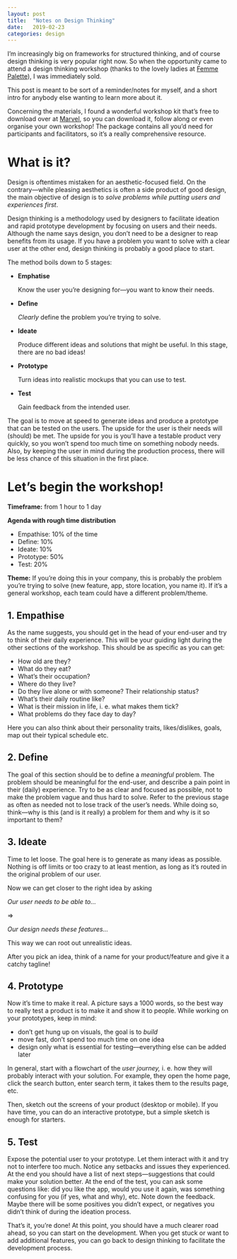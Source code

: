 ```yaml
---
layout: post
title:  "Notes on Design Thinking"
date:   2019-02-23
categories: design
---
```


I’m increasingly big on frameworks for structured thinking, and of course design thinking is very popular right now. So when the opportunity came to attend a design thinking workshop (thanks to the lovely ladies at [Femme Palette](https://femme-palette.mn.co/share/pbLck9eCCjwAVLuK)), I was immediately sold.

This post is meant to be sort of a reminder/notes for myself, and a short intro for anybody else wanting to learn more about it.

Concerning the materials, I found a wonderful workshop kit that’s free to download over at [Marvel](https://marvelapp.com/workshops), so you can download it, follow along or even organise your own workshop! The package contains all you’d need for participants and facilitators, so it’s a really comprehensive resource.

# What is it?

Design is oftentimes mistaken for an aesthetic-focused field. On the contrary—while pleasing aesthetics is often a side product of good design, the main objective of design is to *solve problems while putting users and experiences first*.

Design thinking is a methodology used by designers to facilitate ideation and rapid prototype development by focusing on users and their needs. Although the name says design, you don’t need to be a designer to reap benefits from its usage. If you have a problem you want to solve with a clear user at the other end, design thinking is probably a good place to start.

The method boils down to 5 stages:

- **Emphatise**
    
    Know the user you’re designing for—you want to know their needs.
    
- **Define**
    
    *Clearly* define the problem you’re trying to solve.
    
- **Ideate**
    
    Produce different ideas and solutions that might be useful. In this stage, there are no bad ideas!
    
- **Prototype**
    
    Turn ideas into realistic mockups that you can use to test.
    
- **Test**
    
    Gain feedback from the intended user.
    

The goal is to move at speed to generate ideas and produce a prototype that can be tested on the users. The upside for the user is their needs will (should) be met. The upside for you is you’ll have a testable product very quickly, so you won’t spend too much time on something nobody needs. Also, by keeping the user in mind during the production process, there will be less chance of this situation in the first place.

# Let’s begin the workshop!

**Timeframe:** from 1 hour to 1 day

**Agenda with rough time distribution**

- Empathise: 10% of the time
- Define: 10%
- Ideate: 10%
- Prototype: 50%
- Test: 20%

**Theme:** If you’re doing this in your company, this is probably the problem you’re trying to solve (new feature, app, store location, you name it). If it’s a general workshop, each team could have a different problem/theme.

## 1. Empathise

As the name suggests, you should get in the head of your end-user and try to think of their daily experience. This will be your guiding light during the other sections of the workshop. This should be as specific as you can get:

- How old are they?
- What do they eat?
- What’s their occupation?
- Where do they live?
- Do they live alone or with someone? Their relationship status?
- What’s their daily routine like?
- What is their mission in life, i. e. what makes them tick?
- What problems do they face day to day?

Here you can also think about their personality traits, likes/dislikes, goals, map out their typical schedule etc.

## 2. Define

The goal of this section should be to define a *meaningful* problem. The problem should be meaningful for the end-user, and describe a pain point in their (daily) experience. Try to be as clear and focused as possible, not to make the problem vague and thus hard to solve. Refer to the previous stage as often as needed not to lose track of the user’s needs. While doing so, think—why is this (and is it really) a problem for them and why is it so important to them?

## 3. Ideate

Time to let loose. The goal here is to generate as many ideas as possible. Nothing is off limits or too crazy to at least mention, as long as it’s routed in the original problem of our user.

Now we can get closer to the right idea by asking

*Our user needs to be able to…*

⇒

*Our design needs these features…*

This way we can root out unrealistic ideas.

After you pick an idea, think of a name for your product/feature and give it a catchy tagline!

## 4. Prototype

Now it’s time to make it real. A picture says a 1000 words, so the best way to really test a product is to make it and show it to people. While working on your prototypes, keep in mind:

- don’t get hung up on visuals, the goal is to *build*
- move fast, don’t spend too much time on one idea
- design only what is essential for testing—everything else can be added later

In general, start with a flowchart of the *user journey,* i. e. how they will probably interact with your solution. For example, they open the home page, click the search button, enter search term, it takes them to the results page, etc.

Then, sketch out the screens of your product (desktop or mobile). If you have time, you can do an interactive prototype, but a simple sketch is enough for starters.

## 5. Test

Expose the potential user to your prototype. Let them interact with it and try not to interfere too much. Notice any setbacks and issues they experienced. At the end you should have a list of next steps—suggestions that could make your solution better. At the end of the test, you can ask some questions like: did you like the app, would you use it again, was something confusing for you (if yes, what and why), etc. Note down the feedback. Maybe there will be some positives you didn’t expect, or negatives you didn’t think of during the ideation process.

That’s it, you’re done! At this point, you should have a much clearer road ahead, so you can start on the development. When you get stuck or want to add additional features, you can go back to design thinking to facilitate the development process.